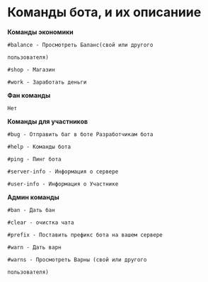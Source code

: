 # Команды бота, и их описаниие
__Команды экономики__
```
#balance - Просмотреть Баланс(свой или другого

пользователя)

#shop - Магазин

#work - Заработать деньги
```
__Фан команды__
```
Нет
```
__Команды для участников__
```
#bug - Отправить баг в боте Разработчикам бота

#help - Команды бота

#ping - Пинг бота

#server-info - Информация о сервере

#user-info - Информация о Участнике
```
__Админ команды__
```
#ban - Дать бан

#clear - очистка чата

#prefix - Поставить префикс бота на вашем сервере

#warn - Дать варн

#warns - Просмотреть Варны (свой или другого

пользователя)
```
